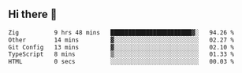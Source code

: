 ## Hi there 👋

 <!--START_SECTION:waka-->

```txt
Zig          9 hrs 48 mins   ███████████████████████▓░   94.26 %
Other        14 mins         ▓░░░░░░░░░░░░░░░░░░░░░░░░   02.27 %
Git Config   13 mins         ▓░░░░░░░░░░░░░░░░░░░░░░░░   02.10 %
TypeScript   8 mins          ▒░░░░░░░░░░░░░░░░░░░░░░░░   01.33 %
HTML         0 secs          ░░░░░░░░░░░░░░░░░░░░░░░░░   00.03 %
```

<!--END_SECTION:waka-->

<!--
**ValentinRapp/ValentinRapp** is a ✨ _special_ ✨ repository because its `README.md` (this file) appears on your GitHub profile.

Here are some ideas to get you started:

- 🔭 I’m currently working on ...
- 🌱 I’m currently learning ...
- 👯 I’m looking to collaborate on ...
- 🤔 I’m looking for help with ...
- 💬 Ask me about ...
- 📫 How to reach me: ...
- 😄 Pronouns: ...
- ⚡ Fun fact: ...
-->

